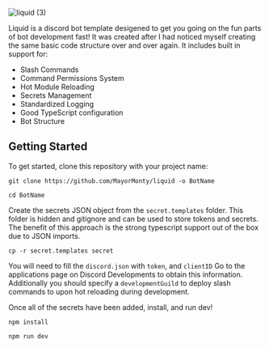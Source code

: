 ![liquid (3)](https://user-images.githubusercontent.com/8839926/188060669-8d4fa711-d978-443c-a558-9e5aa2b11443.png)

Liquid is a discord bot template desigened to get you going on the fun parts of bot development fast! It was created after I had noticed myself creating the same basic code structure over and over again. It includes built in support for:

- Slash Commands
- Command Permissions System
- Hot Module Reloading
- Secrets Management
- Standardized Logging
- Good TypeScript configuration
- Bot Structure

## Getting Started

To get started, clone this repository with your project name:

```
git clone https://github.com/MayorMonty/liquid -o BotName
```

```
cd BotName
```

Create the secrets JSON object from the `secret.templates` folder. This folder is hidden and gitignore and can be used to store tokens and secrets. The benefit of this approach is the strong typescript support out of the box due to JSON imports.

```
cp -r secret.templates secret
```

You will need to fill the `discord.json` with `token`, and `clientID` Go to the applications page on Discord Developments to obtain this information. Additionally you should specify a `developmentGuild` to deploy slash commands to upon hot reloading during development.

Once all of the secrets have been added, install, and run dev!

```
npm install
```

```
npm run dev
```

